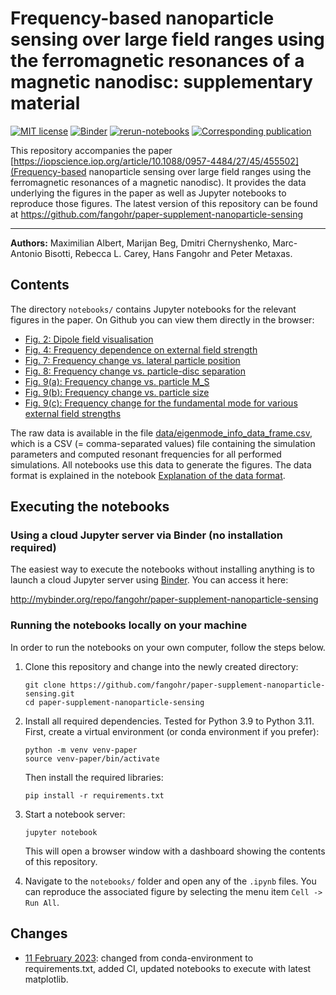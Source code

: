 # Frequency-based nanoparticle sensing over large field ranges using the ferromagnetic resonances of a magnetic nanodisc: supplementary material

[![MIT license](https://img.shields.io/badge/license-MIT-blue.svg?style=flat-square)](https://raw.githubusercontent.com/fangohr/paper-supplement-nanoparticle-sensing/master/LICENSE)
[![Binder](http://mybinder.org/badge.svg)](http://mybinder.org/repo/fangohr/paper-supplement-nanoparticle-sensing)
[![rerun-notebooks](https://github.com/fangohr/paper-supplement-nanoparticle-sensing/actions/workflows/rerun-notebooks.yaml/badge.svg)](https://github.com/fangohr/paper-supplement-nanoparticle-sensing/actions/workflows/rerun-notebooks.yaml)
[![Corresponding publication](https://img.shields.io/badge/Publication-URL-orange.svg?style=flat-square)](https://iopscience.iop.org/article/10.1088/0957-4484/27/45/455502)

This repository accompanies the paper [https://iopscience.iop.org/article/10.1088/0957-4484/27/45/455502](Frequency-based nanoparticle sensing over large field ranges using the ferromagnetic resonances of a magnetic nanodisc).
It provides the data underlying the figures in the paper as well as Jupyter notebooks to reproduce those figures.
The latest version of this repository can be found at https://github.com/fangohr/paper-supplement-nanoparticle-sensing

----------

**Authors:**
Maximilian Albert, Marijan Beg, Dmitri Chernyshenko, Marc-Antonio Bisotti, Rebecca L. Carey, Hans Fangohr and Peter Metaxas.


## Contents

The directory `notebooks/` contains Jupyter notebooks for the relevant figures in the paper.
On Github you can view them directly in the browser:

- [Fig. 2: Dipole field visualisation](./notebooks/fig_2_dipole_field_visualisation.ipynb)
- [Fig. 4: Frequency dependence on external field strength](./notebooks/fig_4_frequency_dependence_on_external_field.ipynb)
- [Fig. 7: Frequency change vs. lateral particle position](./notebooks/fig_7_frequency_change_vs_lateral_particle_position.ipynb)
- [Fig. 8: Frequency change vs. particle-disc separation](./notebooks/fig_8_frequency_change_vs_particle_separation.ipynb)
- [Fig. 9(a): Frequency change vs. particle M_S](./notebooks/fig_9a_dependence_of_frequency_change_on_particle_Ms.ipynb)
- [Fig. 9(b): Frequency change vs. particle size](./notebooks/fig_9b_dependence_of_frequency_change_on_particle_size.ipynb)
- [Fig. 9(c): Frequency change for the fundamental mode for various external field strengths](./notebooks/fig_9c_comparison_of_frequency_change_for_various_external_field_strengths.ipynb)

The raw data is available in the file [data/eigenmode_info_data_frame.csv](./data/eigenmode_info_data_frame.csv), which is a CSV (= comma-separated values) file containing the simulation parameters and computed resonant frequencies for all performed simulations. All notebooks use this data to generate the figures.
The data format is explained in the notebook [Explanation of the data format](./notebooks/explanation_of_the_data_format.ipynb).


## Executing the notebooks

### Using a cloud Jupyter server via Binder (no installation required)

The easiest way to execute the notebooks without installing anything
is to launch a cloud Jupyter server using [Binder](http://mybinder.org/).
You can access it here:

http://mybinder.org/repo/fangohr/paper-supplement-nanoparticle-sensing

### Running the notebooks locally on your machine

In order to run the notebooks on your own computer, follow the steps below.

1. Clone this repository and change into the newly created directory:
   ```
   git clone https://github.com/fangohr/paper-supplement-nanoparticle-sensing.git
   cd paper-supplement-nanoparticle-sensing
   ```

2. Install all required dependencies. Tested for Python 3.9 to Python 3.11. First, create a virtual environment (or conda environment if you prefer):
   ```shell
   python -m venv venv-paper
   source venv-paper/bin/activate
   ```
   Then install the required libraries:
   ```shell
   pip install -r requirements.txt
   ```
   
3. Start a notebook server:
   ```shell
   jupyter notebook
   ```
   This will open a browser window with a dashboard showing the contents of this repository.

4. Navigate to the `notebooks/` folder and open any of the `.ipynb` files. You can reproduce 
   the associated figure by selecting the menu item `Cell -> Run All`.


## Changes

- [11 February 2023](https://github.com/fangohr/paper-supplement-nanoparticle-sensing/pull/2): 
  changed from conda-environment to requirements.txt, added
  CI, updated notebooks to execute with latest matplotlib.
